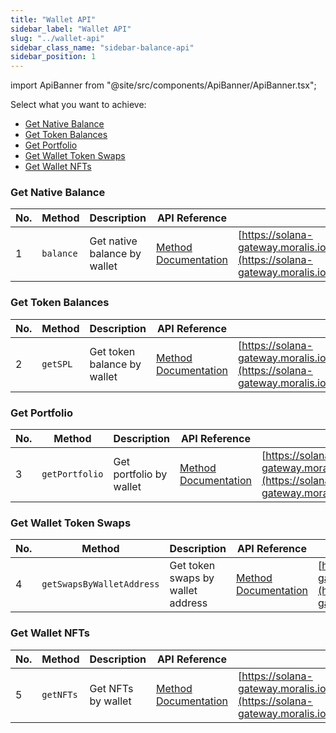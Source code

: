 ```yaml
---
title: "Wallet API"
sidebar_label: "Wallet API"
slug: "../wallet-api"
sidebar_class_name: "sidebar-balance-api"
sidebar_position: 1
---
```


import ApiBanner from "@site/src/components/ApiBanner/ApiBanner.tsx";

Select what you want to achieve:

<ul>
<li><a href="#get-native-balance">Get Native Balance</a></li>
<li><a href="#get-token-balances">Get Token Balances</a></li>
<li><a href="#get-portfolio">Get Portfolio</a></li>
<li><a href="#get-wallet-token-swaps">Get Wallet Token Swaps</a></li>
<li><a href="#get-wallet-nfts">Get Wallet NFTs</a></li>
</ul>

### Get Native Balance

| No. | Method    | Description                  | API Reference                                                       | URL                                                                                                                                        |
| --- | --------- | ---------------------------- | ------------------------------------------------------------------- | ------------------------------------------------------------------------------------------------------------------------------------------ |
| 1   | `balance` | Get native balance by wallet | [Method Documentation](/web3-data-api/solana/reference/sol-balance) | [https://solana-gateway.moralis.io/account/:network/:address/balance](https://solana-gateway.moralis.io/account/:network/:address/balance) |

### Get Token Balances

| No. | Method   | Description                 | API Reference                                                   | URL                                                                                                                                      |
| --- | -------- | --------------------------- | --------------------------------------------------------------- | ---------------------------------------------------------------------------------------------------------------------------------------- |
| 2   | `getSPL` | Get token balance by wallet | [Method Documentation](/web3-data-api/solana/reference/get-spl) | [https://solana-gateway.moralis.io/account/:network/:address/tokens](https://solana-gateway.moralis.io/account/:network/:address/tokens) |

### Get Portfolio

| No. | Method         | Description             | API Reference                                                             | URL                                                                                                                                            |
| --- | -------------- | ----------------------- | ------------------------------------------------------------------------- | ---------------------------------------------------------------------------------------------------------------------------------------------- |
| 3   | `getPortfolio` | Get portfolio by wallet | [Method Documentation](/web3-data-api/solana/reference/get-sol-portfolio) | [https://solana-gateway.moralis.io/account/:network/:address/portfolio](https://solana-gateway.moralis.io/account/:network/:address/portfolio) |

### Get Wallet Token Swaps

| No. | Method                    | Description                       | API Reference                                                                       | URL                                                                                                                                                |
| --- | ------------------------- | --------------------------------- | ----------------------------------------------------------------------------------- | -------------------------------------------------------------------------------------------------------------------------------------------------- |
| 4   | `getSwapsByWalletAddress` | Get token swaps by wallet address | [Method Documentation](/web3-data-api/solana/reference/get-swaps-by-wallet-address) | [https://solana-gateway.moralis.io/account/:network/:walletAddress/swaps](https://solana-gateway.moralis.io/account/:network/:walletAddress/swaps) |

### Get Wallet NFTs

| No. | Method    | Description        | API Reference                                                        | URL                                                                                                                                |
| --- | --------- | ------------------ | -------------------------------------------------------------------- | ---------------------------------------------------------------------------------------------------------------------------------- |
| 5   | `getNFTs` | Get NFTs by wallet | [Method Documentation](/web3-data-api/solana/reference/get-sol-nfts) | [https://solana-gateway.moralis.io/account/:network/:address/nft](https://solana-gateway.moralis.io/account/:network/:address/nft) |
